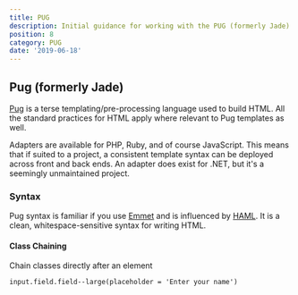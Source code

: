 ```yaml
---
title: PUG
description: Initial guidance for working with the PUG (formerly Jade) templating language
position: 8
category: PUG
date: '2019-06-18'
---
```


## Pug (formerly Jade)

[Pug][pug-docs] is a terse templating/pre-processing language used to build HTML.
All the standard practices for HTML apply where relevant to Pug templates
as well.

Adapters are available for PHP, Ruby, and of course JavaScript. This means that
if suited to a project, a consistent template syntax can be deployed across
front and back ends. An adapter does exist for .NET, but it's a seemingly
unmaintained project.

### Syntax

Pug syntax is familiar if you use [Emmet][emmet] and is influenced by
[HAML][haml]. It is a clean, whitespace-sensitive syntax for writing HTML.

#### Class Chaining

Chain classes directly after an element

```
input.field.field--large(placeholder = 'Enter your name')
```

[pug-docs]: https://pugjs.org/api/getting-started.html
[emmet]: https://docs.emmet.io/
[haml]: https://haml.info/
